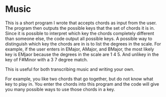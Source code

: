 # Music

This is a short program I wrote that accepts chords as input from the user. 
The program then outputs the possible keys that the set of chords it is in. 
Since it is possible to interpret which key the chords completely different than someone else, the code output all possible keys. 
A possible way to distinguish which key the chords are in is to list the degrees in the scale.
For example, if the user enters in EMajor, AMajor, and BMajor, the most likely key is EMjaor because the degrees in the scale are 1 4 5. And unlikey in the key of F#Minor with a 3 7 degree match.

This is useful for both transcribing music and writing your own. 

For example, you like two chords that go together, but do not know what key to play in. You enter the chords into this program and the code will give you many possible ways to use those chords in a key.
